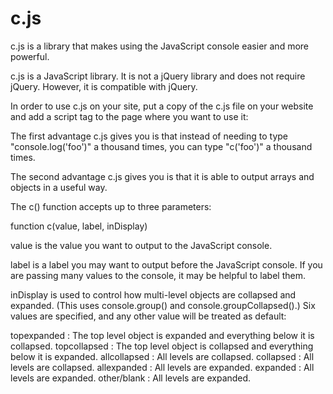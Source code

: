 c.js
====

c.js is a library that makes using the JavaScript console easier and more powerful. 

c.js is a JavaScript library. It is not a jQuery library and does not require jQuery. However, it is compatible with jQuery. 

In order to use c.js on your site, put a copy of the c.js file on your website and add a script tag to the page where you want to use it:

<script src='/c.js' ></script>

The first advantage c.js gives you is that instead of needing to type "console.log('foo')" a thousand times, you can type "c('foo')" a thousand times. 

The second advantage c.js gives you is that it is able to output arrays and objects in a useful way.  

The c() function accepts up to three parameters:

function c(value, label, inDisplay)

value is the value you want to output to the JavaScript console.  

label is a label you may want to output before the JavaScript console.  If you are passing many values to the console, it may be helpful to label them. 

inDisplay is used to control how multi-level objects are collapsed and expanded. (This uses console.group() and console.groupCollapsed().) Six values are specified, and any other value will be treated as default:

topexpanded  : The top level object is expanded and everything below it is collapsed.
topcollapsed : The top level object is collapsed and everything below it is expanded.
allcollapsed : All levels are collapsed. 
collapsed    : All levels are collapsed. 
allexpanded  : All levels are expanded. 
expanded     : All levels are expanded. 
other/blank  : All levels are expanded.




